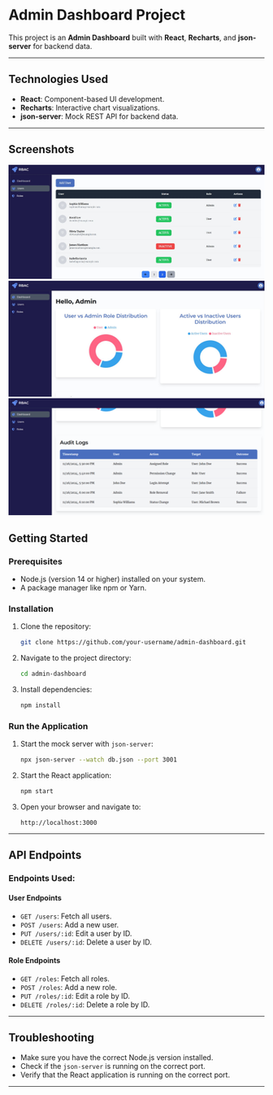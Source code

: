 # Admin Dashboard Project

This project is an **Admin Dashboard** built with **React**, **Recharts**, and **json-server** for backend data.

---

## **Technologies Used**
- **React**: Component-based UI development.
- **Recharts**: Interactive chart visualizations.
- **json-server**: Mock REST API for backend data.

---

## Screenshots

![Screenshot 1](s1.jpeg)
![Screenshot 2](s2.jpeg)
![Screenshot 2](s3.png)


## **Getting Started**

### **Prerequisites**
- Node.js (version 14 or higher) installed on your system.
- A package manager like npm or Yarn.

### **Installation**
1. Clone the repository:
   ```bash
   git clone https://github.com/your-username/admin-dashboard.git
   ```
2. Navigate to the project directory:
   ```bash
   cd admin-dashboard
   ```
3. Install dependencies:
   ```bash
   npm install
   ```

### **Run the Application**
1. Start the mock server with `json-server`:
   ```bash
   npx json-server --watch db.json --port 3001
   ```
2. Start the React application:
   ```bash
   npm start
   ```
3. Open your browser and navigate to:
   ```
   http://localhost:3000
   ```

---

## **API Endpoints**

### Endpoints Used:

#### User Endpoints
- `GET /users`: Fetch all users.
- `POST /users`: Add a new user.
- `PUT /users/:id`: Edit a user by ID.
- `DELETE /users/:id`: Delete a user by ID.

#### Role Endpoints
- `GET /roles`: Fetch all roles.
- `POST /roles`: Add a new role.
- `PUT /roles/:id`: Edit a role by ID.
- `DELETE /roles/:id`: Delete a role by ID.

---

## **Troubleshooting**

- Make sure you have the correct Node.js version installed.
- Check if the `json-server` is running on the correct port.
- Verify that the React application is running on the correct port.

---
